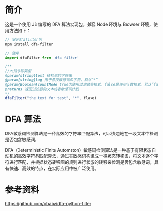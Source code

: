 # 简介
这是一个使用 JS 编写的 DFA 算法实现包，兼容 Node 环境与 Browser 环境，使用方法如下：

```js
// 安装dfafilter包
npm install dfa-filter

// 使用
import dfaFilter from 'dfa-filter'

/**
//大括号写类型
@param{string}text 待检测的字符串
@param{string}tag 用于替换敏感词的字符。默认“*”
@param{Boolean}countMode true为使用过滤替换模式，false是使用计数模式。默认“false”
@returns 返回过滤后的文本或者敏感词计数
*/
dfaFilter("the text for test", "*", flase)
```



# DFA 算法
DFA敏感词检测算法是一种高效的字符串匹配算法，可以快速地在一段文本中检测是否包含敏感词。

DFA（Deterministic Finite Automaton）敏感词检测算法是一种基于有限状态自动机的高效字符串匹配算法，通过将敏感词构建成一棵状态转移图，将文本逐个字符进行匹配，并根据状态转移图的规则进行状态的转移来检测是否包含敏感词，具有快速、高效的特点，在实际应用中被广泛使用。

# 参考资料
https://github.com/obaby/dfa-python-filter